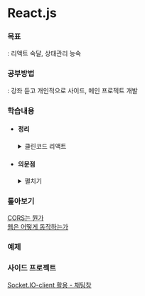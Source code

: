 # React.js

### 목표

: 리액트 숙달, 상태관리 능숙

### 공부방법

: 강좌 듣고 개인적으로 사이드, 메인 프로젝트 개발

### 학습내용

- #### 정리

  <details>
  <summary>클린코드 리액트</summary>
    
  <ul> 
    <li style="list-style-type: none;"> 
    <details>
    <summary>State</summary>

  - ### useState()

    : 초기값 설정 -> 예상치 못한 상황 발생 가능

  - ### 상수 값

    : 쓰이지 않으면 함수 밖으로 옮기기

  - ### 플래그

    : `useState` 대신 조건식으로 플래그 상태 정의 가능

  - ### 불필요한 상태

    : `props`를 `useState`가 아닌 `const`로 선언하는 게 좋을 수 있음

  - ### useRef

    : `DOM` 외의 곳에서도 사용 가능, 리렌더링되지 않는 상태

  - ### 상태 단순화

    : 연관된 상태가 있다면 묶어서 하나로 만든다, 문자열 또는 나열 구조 또는 객체

  - ### useReducer

    : 상태 구조화 가능, `action.type`을 왜 상수로 받는 건지.. 에러 확인 용도인가?

  - ### custom hooks

    : 파일을 따로 생성하지 않아도 함수 밖으로 이동시켜서 렌더링 함수 단순화 가능

  - ### update function

    : 값을 덮어씌우려면 직접할당, 이전 값을 변경하려면 함수로 `prev` 스프레드 사용

    </details>
    </li>

    <li style="list-style-type: none;"> 
    <details>
    <summary>Props</summary>

    - ### props 바로 사용하기

      : 무거운 연산이 있다면 `props`로 내려오기 전에 실행하기,  
      만약에 `props`로 내려온 다음에 연산을 해야한다면 `useMemo` 적용하기

    - ### 중괄호 : curly Brace = {}

      ```javascript
      const a = {a:1};
      { { a: 1 } } = { a }
      ```

    - ### 포맷팅 도구에 규칙을 위임하자

    - ### spread(...) 주의사항

      : 컴포넌트에 어떤 값이 내려왔는지 모를 수 있다.

    - ### props가 많다면

      : 컴포넌트를 분리해보자

    - ### props로 객체 전체를 내린다면

      : 필요한 값만 컴포넌트에서 받자

      ```javascript
      function app(props) {} ❌
      function app({ name, weight }) {} ✅
      ```

    </details>
    </li> 

    <li style="list-style-type: none;"> 
    <details>
    <summary>Component</summary>

      - ### thinking in REACT 읽어보기

        [Thinking in REACT](https://dev.to/jareechang/thinking-in-react-visualized-g4p)

      - ### fragment 사용 지양하기

        : `wrap`으로 감싸져 있을 때, `string/object/array`를 반환할 때

      - ### 컴포넌트 네이밍

        : `camelCase`로 작성

      - ### 함수 return 지양

        : 반환값을 바로 알기 어렵다, `props` 전달 등 일반적인 패턴이 아니다.

      - ### 컴포넌트 내부에 컴포넌트

        : 결합도가 증가한다. 성능저하. 분리하자

      - ### displayName 설정

        : `devTools`에서 익명함수 확인가능

      - ### 컴포넌트 구성
        : 변수, 상태, 이벤트 등 놓는 순서/위치 본인만의 규칙을 세우자

    </details>
    </li> 

    <li style="list-style-type: none;"> 
    <details>
    <summary>Render</summary>

      - ### 공백
        : `{' '}`으로 빈 공간을 넣을 수 있다.

      - ### JSX 유효값
        : `0`은 `JSX`에서 렌더림 됨, `Boolean`으로 조건을 넣어야 함

      - ### key
        : key 값은 리스트 항목 고유화/성능 최적화 중요 요인,  
        고유값을 넣어야 함. 고유값 라이브러리 사용 필요 `crypto.randomUUID`

      - ### Raw HTML 다루기
        : `COMPurify`, `eslint-plugin-risxx`사용으로 `XSS` 공격 위험 감소.
      
    </details>
    </li> 

    <li style="list-style-type: none;"> 
    <details>
    <summary>Hooks</summary>

      - ### useEffect() 기명함수
        : 기명함수를 사용하면 어떤 useEffect인지, 어디서 에러가 발생했는지 알 수 있다.

      - ### 하나의 dependency
          : useEffect()는 한가지 역할만 하도록 분리

      - ### 커스텀훅의 반환 형태
          : 배열 뿐만 아니라 객체, 변수, 배열로 반환 가능
      
    </details>
    </li> 

    <li style="list-style-type: none;"> 
    <details>
    <summary>Ect</summary>
    
      - ### import react 
        : `v17` 이상부터 `React`를 가져오지 않아도 된다.

      - ### 디렉터리 구조
        : 정답은 없다.    
        결합도가 높다면 결합도 대로 묶는 것도 방법    
        ```
        components    
        ㄴ TodoList.jsx   
        ㄴ TodoListItem.jsx   
        ㄴ TodoListItemButton.jsx   
        ```
      - ### SPA
        : Single Page Application   
        ```
        window.location.reload() - 페이지 새로고침    
        ```
        `SPA`에서 새로고침은 새롭게 모든 리소스를 다시 가져온다.    
        로그인 구현을 위해서는 세션 스토리지 추가 활용

      - ### Primitive UI
        : Semantic HTML, Primitive UI를 준수하자    
        *`React`에서는 지키기 어렵지만*

    </details>
    </li> 

    <li style="list-style-type: none;"> 
    <details>
    <summary>리액트 생태계</summary>

      - ### 2016
        : `IE` 대응하기 위해 `jQuery`, `AngularJS` 사용   
        `React` 관련 국내 자료 전무
      - ### 2017
        : 학습 자료가 없고 많은 학습량 때문에 `Angular`보다 `React`로 전환
      - ### 2018
        : 다양한 라이브러리 탄생, 프론트엔드 직군 서서히 드러남
      - ### 2019
        : `React Hook`, `TypeScript` 도입
      - ### 2020
        : `Axios` 도입, 성능최적화 요구, `Next.js`와 컴포넌트 관심 증가
      - ### 2021
        : 개발자 호황기, `Svelte`/`Recoil` 도입 시도
      - ### 2022
        : 개발자 불황기, `IE` 서비스 종료, `React v18` 배포, `Vercel` 성장, `Vite` 도입
      - ### 2023
        : `AI` 등장, `Svelte`에서 `TS` 걷어냄,  `Next.js` 진보한 렌더링 기법: `ISR`(주기), `Streaming SSR`(배포)

    </details>
    </li> 
  <ul>
  </details>

- #### 의문점

  <details>
  <summary>펼치기</summary>

  - ### [CROS 뭔가](https://inpa.tistory.com/entry/WEB-%F0%9F%93%9A-CORS-%F0%9F%92%AF-%EC%A0%95%EB%A6%AC-%ED%95%B4%EA%B2%B0-%EB%B0%A9%EB%B2%95-%F0%9F%91%8F)
  - ### 클라이언트 알아보기
    <details>
    <summary>펼치기</summary>

    - 서버   
    : 네트워크 상에서 클라이언트에게 서비스를 제공하는 컴퓨터 시스템

    - 클라이언트   
    : 네트워크 상에서 서버로부터 서비스를 요청하고, 그에 대한 응답을 받는 역할

    - 웹 서버   
    : 웹서버는 서버의 한 종류로, 주로 HTTP를 통해 웹 페이지를 제공하는 역할   

    - 웹 애플리케이션 서버   
    : 동적인 콘텐츠를 생성하고, 웹 애플리케이션의 비즈니스 로직을 처리(미들웨어)

    - 웹 클라이언트   
    : 웹 서버로부터 HTTP 요청을 통해 웹 콘텐츠를 요청하고, 그 응답을 받아 사용자에게 표시

    </details>
    
  - ### 웹 데이터 작동방식


  </details>

### 톺아보기

[CORS는 뭔가](./md/CORS.md)  
[웹은 어떻게 동작하는가](./md/webWorks.md)  

### 예제

<!-- []()   -->

### 사이드 프로젝트
[Socket.IO-client 활용 - 채팅창](./socketIO/client/README.md)
<!-- []()   -->

